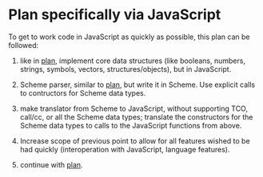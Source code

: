 # Plan specifically via JavaScript

To get to work code in JavaScript as quickly as possible, this plan
can be followed:

1.  like in [plan](plan.md), implement core data structures (like
    booleans, numbers, strings, symbols, vectors, structures/objects),
    but in JavaScript.

1.  Scheme parser, similar to [plan](plan.md), but write it in
    Scheme. Use explicit calls to contructors for Scheme data types.

1.  make translator from Scheme to JavaScript, without supporting TCO,
    call/cc, or all the Scheme data types; translate the constructors
    for the Scheme data types to calls to the JavaScript functions
    from above.

1.  Increase scope of previous point to allow for all features wished
    to be had quickly (interoperation with JavaScript, language features).

1.  continue with [plan](plan.md).

